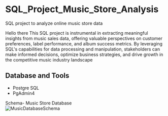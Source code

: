 # SQL_Project_Music_Store_Analysis
SQL project to analyze online music store data

Hello there
This SQL project is instrumental in extracting meaningful insights from music sales data, offering valuable perspectives on customer
preferences, label performance, and album success metrics. By leveraging SQL's capabilities for data processing and manipulation,
stakeholders can make informed decisions, optimize business strategies, and drive growth in the competitive music industry landscape



## Database and Tools
* Postgre SQL
* PgAdmin4

Schema- Music Store Database  
![MusicDatabaseSchema](https://user-images.githubusercontent.com/112153548/213707717-bfc9f479-52d9-407b-99e1-e94db7ae10a3.png)
